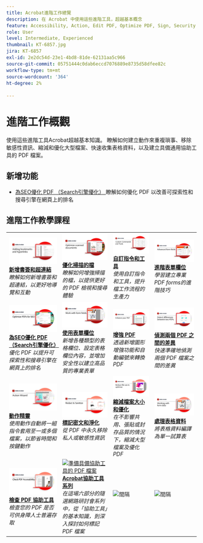 ```yaml
---
title: Acrobat進階工作總覽
description: 在 Acrobat 中使用這些進階工具，超越基本概念
feature: Accessibility, Action, Edit PDF, Optimize PDF, Sign, Security
role: User
level: Intermediate, Experienced
thumbnail: KT-6857.jpg
jira: KT-6857
exl-id: 2e2dc54d-23e1-4bd8-81de-62131aa5c966
source-git-commit: 05751444c0dab6eccd7076889e8735d58dfee82c
workflow-type: tm+mt
source-wordcount: '364'
ht-degree: 2%

---
```


# 進階工作概觀

使用這些進階工具Acrobat超越基本知識。 瞭解如何建立動作來重複瑣事、移除敏感性資訊、縮減和優化大型檔案、快速收集表格資料，以及建立具備通用協助工具的 PDF 檔案。

## 新增功能

* [為SEO優化 PDF （Search引擎優化） ](optimizeseo.md)
瞭解如何優化 PDF 以改善可探索性和搜尋引擎在網頁上的排名

## 進階工作教學課程

<table style="table-layout:fixed">
<tr>
  <td>
    <a href="bookmarks.md">
      <img alt="新增書簽和超連結" src="../assets/Bookmarks_1280.png" />
    </a>
    <div>
    <a href="bookmarks.md"><strong>新增書簽和超連結</strong></a>
    </div>
    <em>瞭解如何新增書簽和超連結，以更好地導覽和互動</em>
    <br>
  </td>
  <td>
    <a href="optimizescan.md">
      <img alt="優化掃描的檔" src="../assets/Scan_1280.png" />
    </a>
    <div>
    <a href="optimizescan.md"><strong>優化掃描的檔</strong></a>
    </div>
    <em>瞭解如何增強掃描的檔，以提供更好的 PDF 檢視和搜尋體驗</em>
    <br>
  </td>
  <td>
    <a href="custom.md">
      <img alt="自訂指令和工具" src="../assets/Createcustom_1280.png" />
    </a>
    <div>
    <a href="custom.md"><strong>自訂指令和工具</strong></a>
    </div>
    <em>使用自訂指令和工具，提升檔工作流程的生產力</em>
    <br>
  </td>
  <td>
    <a href="advancedforms.md">
      <img alt="進階表單欄位" src="../assets/Advancedforms_1280.png" />
    </a>
    <div>
    <a href="advancedforms.md"><strong>進階表單欄位</strong></a>
    </div>
    <em>學習建立專業PDF forms的進階技巧</em>
    <br>
  </td>
</tr>
<tr>
 <td>
    <a href="optimizeseo.md">
      <img alt="為SEO優化 PDF （Search引擎優化）" src="../assets/seo_1280.png" />
    </a>
    <div>
    <a href="optimizeseo.md"><strong>為SEO優化 PDF （Search引擎優化）</strong></a>
    </div>
    <em>優化 PDF 以提升可探索性和搜尋引擎在網頁上的排名</em>
    <br>
  </td>
  <td>
    <a href="workforms.md">
      <img alt="使用表單欄位" src="../assets/Workform_1280.png" />
    </a>
    <div>
    <a href="workforms.md"><strong>使用表單欄位</strong></a>
    </div>
    <em>新增各種類型的表格欄位、設定表格欄位內容，並增加安全性以建立高品質的專業表單</em>
    <br>
  </td>
  <td>
    <a href="enhance.md">
      <img alt="增強 PDF" src="../assets/Enhance_1280.png" />
    </a>
    <div>
    <a href="enhance.md"><strong>增強 PDF</strong></a>
    </div>
    <em>透過新增圖形增強功能和自動編號來轉換 PDF</em>
    <br>
  </td>
 <td>
    <a href="compare.md">
      <img alt="偵測兩個 PDF 之間的差異" src="../assets/Compare_1280.png" />
    </a>
    <div>
    <a href="compare.md"><strong>偵測兩個 PDF 之間的差異</strong></a>
    </div>
    <em>快速準確地偵測兩個 PDF 檔案之間的差異</em>
    <br>
  </td>
</tr>
<tr>
  <td>
    <a href="action.md">
      <img alt="動作精靈" src="../assets/Action.jpg" />
    </a>
    <div>
    <a href="action.md"><strong>動作精靈</strong></a>
    </div>
    <em>使用動作自動將一組指令套用至一或多個檔案，以節省時間和按鍵動作</em>
    <br>
  </td>
  <td>
    <a href="redact.md">
      <img alt="標記密文和淨化" src="../assets/Redact.jpg" />
    </a>
    <div>
    <a href="redact.md"><strong>標記密文和淨化</strong></a>
    </div>
    <em>從 PDF 中永久移除私人或敏感性資訊</em>
    <br>
  </td>
 <td>
    <a href="reduce.md">
      <img alt="縮減檔案大小和優化" src="../assets/Reduce.jpg" />
    </a>
    <div>
    <a href="reduce.md"><strong>縮減檔案大小和優化</strong></a>
    </div>
    <em>在不影響共用、張貼或封存品質的情況下，縮減大型檔案及優化 PDF</em>
    <br>
  </td>
  <td>
    <a href="formdata.md">
      <img alt="動作精靈" src="../assets/FormData.jpg" />
    </a>
    <div>
    <a href="formdata.md"><strong>處理表格資料</strong></a>
    </div>
    <em>將表格資料編譯為單一試算表</em>
    <br>
  </td>
</tr>
<tr>
 <td>
    <a href="accessibility.md">
      <img alt="檢查 PDF 協助工具" src="../assets/Checkaccessible_1280.jpg" />
    </a>
    <div>
    <a href="accessibility.md"><strong>檢查 PDF 協助工具</strong></a>
    </div>
    <em>檢查您的 PDF 是否可供身障人士普遍存取</em>
    <br>
  </td>
 <td>
    <a href="accessibility-series.md">
      <img alt="準備具備協助工具的 PDF 檔案" src="../assets/Accessibilityseries_1280.png" />
    </a>
    <div>
    <a href="accessibility-series.md"><strong>Acrobat協助工具系列</strong></a>
    </div>
    <em>在這場六部分的隨選網路研討會系列中，從「協助工具」的基本知識，到深入探討如何標記 PDF 檔案</em>
    <br>
  </td>
  <td>
   <img alt="間隔" src="../assets/Grayspacer.png" />
    <div>
    <br>
  </td> 
  <td>
   <img alt="間隔" src="../assets/Grayspacer.png" />
    <div>
    <br>
  </td>  
</tr>
</table>
